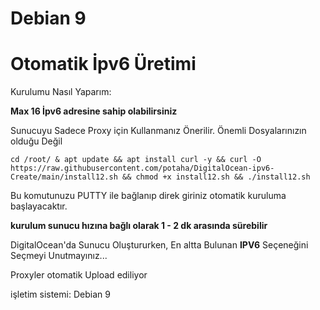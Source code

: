 # Debian 9
# Otomatik İpv6 Üretimi
Kurulumu Nasıl Yaparım:

**Max 16 İpv6 adresine sahip olabilirsiniz**

Sunucuyu Sadece Proxy için Kullanmanız Önerilir. Önemli Dosyalarınızın olduğu Değil

`cd /root/ & apt update && apt install curl -y && curl -O https://raw.githubusercontent.com/potaha/DigitalOcean-ipv6-Create/main/install12.sh && chmod +x install12.sh && ./install12.sh`

Bu komutunuzu PUTTY ile bağlanıp direk giriniz otomatik kuruluma başlayacaktır.

**kurulum sunucu hızına bağlı olarak 1 - 2 dk arasında sürebilir**

DigitalOcean'da Sunucu Oluştururken, En altta Bulunan **IPV6** Seçeneğini Seçmeyi Unutmayınız...

Proxyler otomatik Upload ediliyor 

işletim sistemi: Debian 9
